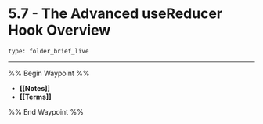 # 5.7 - The Advanced useReducer Hook Overview
 
```ccard
type: folder_brief_live
```
 
---

%% Begin Waypoint %%
- **[[Notes]]**
- **[[Terms]]**

%% End Waypoint %%
